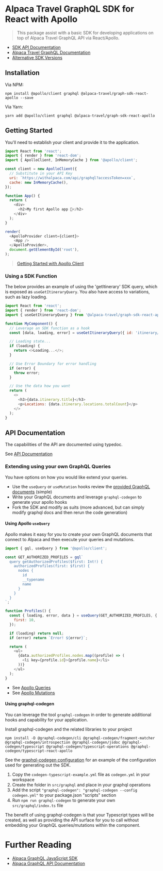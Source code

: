 # Alpaca Travel GraphQL SDK for React with Apollo

> This package assist with a basic SDK for developing applications on top of
> Alpaca Travel GraphQL API via React/Apollo.

- [SDK API Documentation](https://alpacatravel.github.io/graph-sdk/packages/react-apollo/docs)
- [Alpaca Travel GraphQL Documentation](https://github.com/AlpacaTravel/graphql-docs)
- [Alternative SDK Versions](/README.md)

## Installation

Via NPM:

```
npm install @apollo/client graphql @alpaca-travel/graph-sdk-react-apollo --save
```

Via Yarn:

```
yarn add @apollo/client graphql @alpaca-travel/graph-sdk-react-apollo
```

## Getting Started

You'll need to establish your client and provide it to the application.

```javascript
import React from 'react';
import { render } from 'react-dom';
import { ApolloClient, InMemoryCache } from '@apollo/client';

const client = new ApolloClient({
  // Substitute in your API Key
  uri: `https://withalpaca.com/api/graphql?accessToken=xxx`,
  cache: new InMemoryCache(),
});

function App() {
  return (
    <div>
      <h2>My first Apollo app 🚀</h2>
    </div>
  );
}

render(
  <ApolloProvider client={client}>
    <App />
  </ApolloProvider>,
  document.getElementById('root'),
);
```

> [Getting Started with Apollo Client](https://www.apollographql.com/docs/react/)

### Using a SDK Function

The below provides an example of using the 'getItinerary' SDK query, which
is exposed as `useGetItineraryQuery`. You also have access to variations, such
as lazy loading.

```javascript
import React from 'react';
import { render } from 'react-dom';
import { useGetItineraryQuery } from '@alpaca-travel/graph-sdk-react-apollo';

function MyComponent() {
  // Leverage an SDK function as a hook
  const [data, loading, error] = useGetItineraryQuery({ id: 'itinerary/123' });

  // Loading state...
  if (loading) {
    return <>Loading...</>;
  }

  // Use Error Boundary for error handling
  if (error) {
    throw error;
  }

  // Use the data how you want
  return (
    <>
      <h3>{data.itinerary.title}</h3>
      <p>Locations: {data.itinerary.locations.totalCount}</p>
    </>
  );
}
```

## API Documentation

The capabilities of the API are documented using typedoc.

See [API Documentation](https://alpacatravel.github.io/graph-sdk/packages/react-apollo/docs)

### Extending using your own GraphQL Queries

You have options on how you would like extend your queries.

- Use the `useQuery` or `useMutation` hooks review the [provided GraphQL documents](/graphql) (simple)
- Write your GraphQL documents and leverage `graphql-codegen` to generate your apollo hooks
- Fork the SDK and modify as suits (more advanced, but can simply modify graphql docs and then rerun the code generation)

#### Using Apollo `useQuery`

Apollo makes it easy for you to create your own GraphQL documents that connect
to Alpaca and then execute your queries and mutations.

```javascript
import { gql, useQuery } from '@apollo/client';

const GET_AUTHORIZED_PROFILES = gql`
  query getAuthorizedProfiles($first: Int!) {
    authorizedProfiles(first: $first) {
      nodes {
        id
        __typename
        name
      }
    }
  }
`;

function Profiles() {
  const { loading, error, data } = useQuery(GET_AUTHORIZED_PROFILES, {
    first: 10,
  });

  if (loading) return null;
  if (error) return `Error! ${error}`;

  return (
    <ul>
      {data.authorizedProfiles.nodes.map((profile) => (
        <li key={profile.id}>{profile.name}</li>
      ))}
    </ul>
  );
}
```

- See [Apollo Queries](https://www.apollographql.com/docs/react/data/queries/)
- See [Apollo Mutations](https://www.apollographql.com/docs/react/data/mutations/)

#### Using graphql-codegen

You can leverage the tool `graphql-codegen` in order to generate additional
hooks and capability for your application.

Install graphql-codegen and the related libraries to your project

```shell
npm install -D @graphql-codegen/cli @graphql-codegen/fragment-matcher @graphql-codegen/introspection @graphql-codegen/jsdoc @graphql-codegen/typescript @graphql-codegen/typescript-operations @graphql-codegen/typescript-react-apollo
```

See the [graphql-codegen configuration](./codegen-typescript-example.yml) for an example of
the configuration used for generating out the SDK.

1. Copy the `codegen-typescript-example.yml` file as `codegen.yml` in your workspace
2. Create the folder in `src/graphql` and place in your graphql operations
3. Add the script `"graphql-codegen": "graphql-codegen --config codegen.yml"` to your package.json "scripts" section
4. Run `npm run graphql-codegen` to generate your own `src/graphql/index.ts` file

The benefit of using graphql-codegen is that your Typescript types will be
created, as well as providing the API surface for you to call without embedding
your GraphQL queries/mutations within the component.

# Further Reading

- [Alpaca GraphQL JavaScript SDK](/README.md)
- [Alpaca GraphQL API Documentation](https://github.com/AlpacaTravel/graphql-docs)
